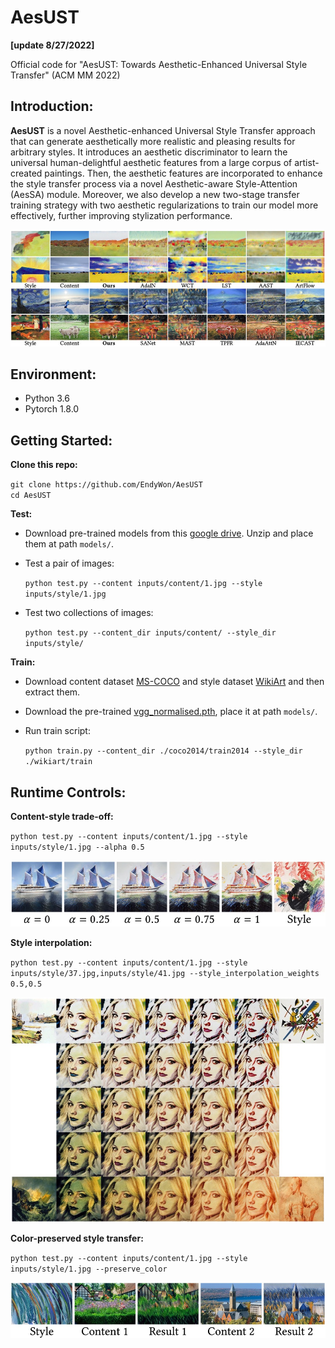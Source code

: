 # AesUST
**[update 8/27/2022]**

Official code for "AesUST: Towards Aesthetic-Enhanced Universal Style Transfer" (ACM MM 2022)

## Introduction:

**AesUST** is a novel Aesthetic-enhanced Universal Style Transfer approach that can generate aesthetically more realistic and pleasing results for arbitrary styles. It introduces an aesthetic discriminator to learn the universal human-delightful aesthetic features from a large corpus of artist-created paintings. Then, the aesthetic features are incorporated to enhance the style transfer process via a novel Aesthetic-aware Style-Attention (AesSA) module. Moreover, we also develop a new two-stage transfer training strategy with two aesthetic regularizations to train our model more effectively, further improving stylization performance. 

![show](https://github.com/EndyWon/AesUST/blob/main/figures/teaser.jpg)

## Environment:
- Python 3.6
- Pytorch 1.8.0

## Getting Started:
**Clone this repo:**

`git clone https://github.com/EndyWon/AesUST`  
`cd AesUST`

**Test:**

- Download pre-trained models from this [google drive](). Unzip and place them at path `models/`.
- Test a pair of images:

  `python test.py --content inputs/content/1.jpg --style inputs/style/1.jpg`
  
- Test two collections of images:

  `python test.py --content_dir inputs/content/ --style_dir inputs/style/`

**Train:**

- Download content dataset [MS-COCO](https://cocodataset.org/#download) and style dataset [WikiArt](https://www.kaggle.com/c/painter-by-numbers) and then extract them.

- Download the pre-trained [vgg_normalised.pth](), place it at path `models/`.

- Run train script:

  `python train.py --content_dir ./coco2014/train2014 --style_dir ./wikiart/train`


## Runtime Controls:

**Content-style trade-off:**

  `python test.py --content inputs/content/1.jpg --style inputs/style/1.jpg --alpha 0.5`
  
  ![show](https://github.com/EndyWon/AesUST/blob/main/figures/content_style_tradeoff.jpg)
  
**Style interpolation:**

  `python test.py --content inputs/content/1.jpg --style inputs/style/37.jpg,inputs/style/41.jpg --style_interpolation_weights 0.5,0.5`
  
  ![show](https://github.com/EndyWon/AesUST/blob/main/figures/style_interpolation.jpg)
  
**Color-preserved style transfer:**

  `python test.py --content inputs/content/1.jpg --style inputs/style/1.jpg --preserve_color`
  
  ![show](https://github.com/EndyWon/AesUST/blob/main/figures/color_preserved.jpg)
  

